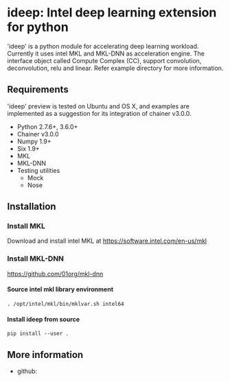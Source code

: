 # ideep: Intel deep learning extension for python

'ideep' is a python module for accelerating deep learning workload. Currently it uses intel MKL and MKL-DNN as acceleration engine. The interface object called Compute Complex (CC), support convolution, deconvolution, relu and linear. Refer example directory for more information.

## Requirements

'ideep' preview is tested on Ubuntu and OS X, and examples are implemented as a suggestion for its integration of chainer v3.0.0.

- Python 2.7.6+, 3.6.0+
- Chainer v3.0.0
- Numpy 1.9+
- Six 1.9+
- MKL 
- MKL-DNN
- Testing utilities
  - Mock
  - Nose

## Installation

### Install MKL

Download and install intel MKL at https://software.intel.com/en-us/mkl

### Install MKL-DNN

https://github.com/01org/mkl-dnn

#### Source intel mkl library environment

```
. /opt/intel/mkl/bin/mklvar.sh intel64
```

#### Install ideep from source

```
pip install --user .
```

## More information
- github:
